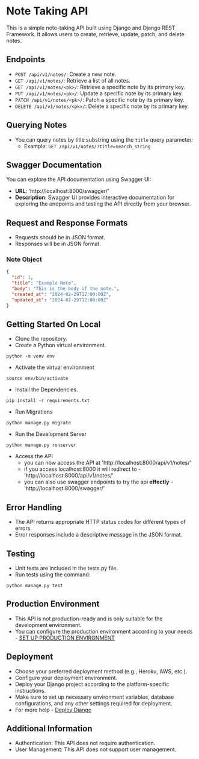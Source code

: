# Note Taking API

This is a simple note-taking API built using Django and Django REST Framework. It allows users to create, retrieve, update, patch, and delete notes.

## Endpoints

- `POST /api/v1/notes/`: Create a new note.
- `GET /api/v1/notes/`: Retrieve a list of all notes.
- `GET /api/v1/notes/<pk>/`: Retrieve a specific note by its primary key.
- `PUT /api/v1/notes/<pk>/`: Update a specific note by its primary key.
- `PATCH /api/v1/notes/<pk>/`: Patch a specific note by its primary key.
- `DELETE /api/v1/notes/<pk>/`: Delete a specific note by its primary key.

## Querying Notes

- You can query notes by title substring using the `title` query parameter:
  - Example: `GET /api/v1/notes/?title=search_string`

## Swagger Documentation

You can explore the API documentation using Swagger UI:

- **URL**: 'http://localhost:8000/swagger/'
- **Description**: Swagger UI provides interactive documentation for exploring the endpoints and testing the API directly from your browser.

## Request and Response Formats

- Requests should be in JSON format.
- Responses will be in JSON format.

### Note Object

```json
{
  "id": 1,
  "title": "Example Note",
  "body": "This is the body of the note.",
  "created_at": "2024-02-29T12:00:00Z",
  "updated_at": "2024-02-29T12:00:00Z"
}
```

## Getting Started On Local

- Clone the repository.
- Create a Python virtual environment.
```
python -m venv env
```
- Activate the virtual environment
```
source env/bin/activate
```
- Install the Dependencies.
```
pip install -r requirements.txt
```
- Run Migrations
```
python manage.py migrate
```
- Run the Development Server
```
python manage.py runserver
```
- Access the API
  - you can now access the API at 'http://localhost:8000/api/v1/notes/'
  - if you access localhost:8000 it will redirect to - 'http://localhost:8000/api/v1/notes/'
  - you can also use swagger endpoints to try the api **effectly** - 'http://localhost:8000/swagger/'

## Error Handling
- The API returns appropriate HTTP status codes for different types of errors.
- Error responses include a descriptive message in the JSON format.

## Testing
- Unit tests are included in the tests.py file.
- Run tests using the command:
```
python manage.py test
```

## Production Environment
- This API is not production-ready and is only suitable for the development environment.
- You can configure the production environment according to your needs - [SET UP PRODUCTION ENVIRONMENT](https://developer.mozilla.org/en-US/docs/Learn/Server-side/Django/Deployment)

## Deployment
- Choose your preferred deployment method (e.g., Heroku, AWS, etc.).
- Configure your deployment environment.
- Deploy your Django project according to the platform-specific instructions.
- Make sure to set up necessary environment variables, database configurations, and any other settings required for deployment.
- For more help - [Deploy Django](https://docs.djangoproject.com/en/5.0/howto/deployment/)

## Additional Information
- Authentication: This API does not require authentication.
- User Management: This API does not support user management.

